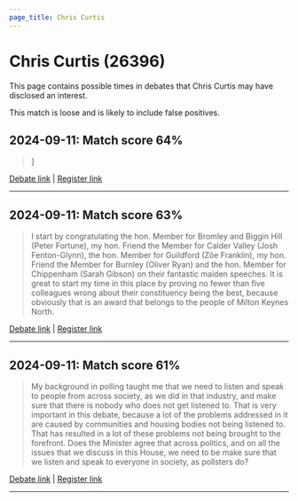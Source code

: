 ```yaml
---
page_title: Chris Curtis
---
```


# Chris Curtis  (26396)

This page contains possible times in debates that Chris Curtis may have disclosed an interest.

This match is loose and is likely to include false positives. 



## 2024-09-11: Match score 64%

>]

[Debate link](https://www.theyworkforyou.com/debates/?id=2024-09-11b.887.1) | [Register link](https://www.theyworkforyou.com/mp/26396/register)


---



## 2024-09-11: Match score 63%

>I start by congratulating the hon. Member for Bromley and Biggin Hill (Peter Fortune), my hon. Friend the Member for Calder Valley (Josh Fenton-Glynn), the hon. Member for Guildford (Zöe Franklin), my hon. Friend the Member for Burnley (Oliver Ryan) and the hon. Member for Chippenham (Sarah Gibson) on their fantastic maiden speeches. It is great to start my time in this place by proving no fewer than five colleagues wrong about their constituency being the best, because obviously that is an award that belongs to the people of Milton Keynes North.

[Debate link](https://www.theyworkforyou.com/debates/?id=2024-09-11b.887.1) | [Register link](https://www.theyworkforyou.com/mp/26396/register)


---



## 2024-09-11: Match score 61%

>My background in polling taught me that we need to listen and speak to people from across society, as we did in that industry, and make sure that there is nobody who does not get listened to. That is very important in this debate, because a lot of the problems addressed in it are caused by communities and housing bodies not being listened to. That has resulted in a lot of these problems not being brought to the forefront. Does the Minister agree that across politics, and on all the issues that we discuss in this House, we need to be make sure that we listen and speak to everyone in society, as pollsters do?

[Debate link](https://www.theyworkforyou.com/debates/?id=2024-09-11b.919.2) | [Register link](https://www.theyworkforyou.com/mp/26396/register)


---

